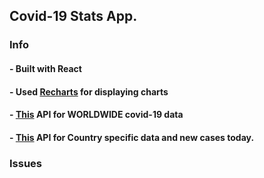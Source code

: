## Covid-19 Stats App.

### Info
#### - Built with React
#### - Used [Recharts](https://recharts.org) for displaying charts
#### - [This](https://rapidapi.com/Gramzivi/api/covid-19-data?endpoint=apiendpoint_90422c25-72f4-4e9a-a792-67e3dc7553a1) API for WORLDWIDE covid-19 data
#### - [This](https://documenter.getpostman.com/view/10808728/SzS8rjbc#6fbc46d6-0ddf-400b-a743-a149e9bba381) API for Country specific data and new cases today.

### Issues
